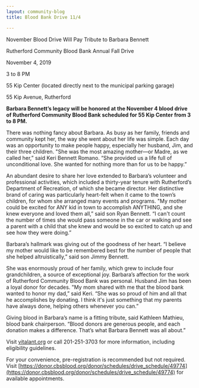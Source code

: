 ```yaml
---
layout: community-blog
title: Blood Bank Drive 11/4

---
```



November Blood Drive Will Pay Tribute to Barbara Bennett

Rutherford Community Blood Bank Annual Fall Drive

November 4, 2019

3 to 8 PM

55 Kip Center (located directly next to the municipal parking garage)

55 Kip Avenue, Rutherford


**Barbara Bennett’s legacy will be honored at the November 4 blood drive of Rutherford Community Blood Bank scheduled for 55 Kip Center from 3 to 8 PM.**


There was nothing fancy about Barbara. As busy as her family, friends and community kept her, the way she went about her life was simple. Each day was an opportunity to make people happy, especially her husband, Jim, and their three children. "She was the most amazing mother—or Madre, as we called her,” said Keri Bennett Romano. “She provided us a life full of unconditional love. She wanted for nothing more than for us to be happy.”  

 
An abundant desire to share her love extended to Barbara’s volunteer and professional activities, which included a thirty-year tenure with Rutherford’s Department of Recreation, of which she became director. Her distinctive brand of caring was particularly heart-felt when it came to the town’s children, for whom she arranged many events and programs. "My mother could be excited for ANY kid in town to accomplish ANYTHING, and she knew everyone and loved them all,” said son Ryan Bennett. “I can't count the number of times she would pass someone in the car or walking and see a parent with a child that she knew and would be so excited to catch up and see how they were doing.”
 

Barbara’s hallmark was giving out of the goodness of her heart. “I believe my mother would like to be remembered best for the number of people that she helped altruistically,” said son Jimmy Bennett.


She was enormously proud of her family, which grew to include four grandchildren, a source of exceptional joy. Barbara’s affection for the work of Rutherford Community Blood Bank was personal. Husband Jim has been a loyal donor for decades. "My mom shared with me that the blood bank wanted to honor my dad,” said Keri. “She was so proud of him and all that he accomplishes by donating. I think it's just something that my parents have always done, helping others whenever you can.”


Giving blood in Barbara’s name is a fitting tribute, said Kathleen Mathieu, blood bank chairperson. “Blood donors are generous people, and each donation makes a difference. That’s what Barbara Bennett was all about.”


Visit [vitalant.org](https://www.vitalant.org/Home.aspx) or call 201-251-3703 for more information, including eligibility guidelines. 

 

For your convenience, pre-registration is recommended but not required. Visit [https://donor.cbsblood.org/donor/schedules/drive_schedule/49774](https://donor.cbsblood.org/donor/schedules/drive_schedule/49774) for available appointments.

 

 
